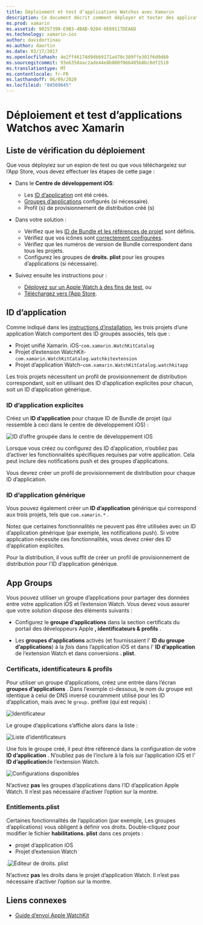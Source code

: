 ```yaml
---
title: Déploiement et test d’applications Watchos avec Xamarin
description: Ce document décrit comment déployer et tester des applications Watchos générées avec Xamarin. Il fournit une liste de vérification du déploiement, traite des ID d’application explicites et génériques, et examine les groupes d’applications.
ms.prod: xamarin
ms.assetid: 98257399-E9B3-4BAB-9204-0E89117DEA6D
ms.technology: xamarin-ios
author: davidortinau
ms.author: daortin
ms.date: 03/17/2017
ms.openlocfilehash: 4e2ff46174d9dbb9171a470c389ffe301f6d0d60
ms.sourcegitcommit: 93e6358aac2ade44e8b800f066405b8bc8df2510
ms.translationtype: MT
ms.contentlocale: fr-FR
ms.lasthandoff: 06/09/2020
ms.locfileid: "84569645"
---
```

# <a name="deploying-and-testing-watchos-apps-with-xamarin"></a>Déploiement et test d’applications Watchos avec Xamarin

## <a name="deployment-checklist"></a>Liste de vérification du déploiement

Que vous déployiez sur un espion de test ou que vous téléchargeiez sur l’App Store, vous devez effectuer les étapes de cette page :

- Dans le **Centre de développement iOS**:
  - Les [ID d’application](#App_IDs) ont été créés.
  - [Groupes d’applications](#App_Groups) configurés (si nécessaire).
  - Profil (s) de provisionnement de distribution créé (s)

- Dans votre solution :

  - Vérifiez que les [ID de Bundle et les références de projet](~/ios/watchos/get-started/installation.md) sont définis.
  - Vérifiez que vos icônes sont [correctement configurées](~/ios/watchos/app-fundamentals/icons.md).
  - Vérifiez que les numéros de version de Bundle correspondent dans tous les projets.
  - Configurez les groupes de **droits. plist** pour les groupes d’applications (si nécessaire).

- Suivez ensuite les instructions pour :
  - [Déployez sur un Apple Watch à des fins de test](~/ios/watchos/deploy-test/device.md), ou
  - [Téléchargez vers l’App Store](~/ios/watchos/deploy-test/appstore.md).

<a name="App_IDs"></a>

## <a name="app-ids"></a>ID d’application

Comme indiqué dans les [instructions d’installation](~/ios/watchos/get-started/installation.md), les trois projets d’une application Watch comportent des ID groupés associés, tels que :

- Projet unifié Xamarin. iOS-`com.xamarin.WatchKitCatalog`
- Projet d’extension WatchKit-`com.xamarin.WatchKitCatalog.watchkitextension`
- Projet d’application Watch-`com.xamarin.WatchKitCatalog.watchkitapp`

Les trois projets nécessitent un profil de provisionnement de distribution correspondant, soit en utilisant des ID d’application explicites pour chacun, soit un ID d’application générique.

### <a name="explicit-app-ids"></a>ID d’application explicites

Créez un **ID d’application** pour chaque ID de Bundle de projet (qui ressemble à ceci dans le centre de développement iOS) :

![ID d’offre groupée dans le centre de développement iOS](images/appids-specific-sml.png)

Lorsque vous créez ou configurez des ID d’application, n’oubliez pas d’activer les fonctionnalités spécifiques requises par votre application. Cela peut inclure des notifications push et des groupes d’applications.

Vous devrez créer un profil de provisionnement de distribution pour chaque ID d’application.

### <a name="wildcard-app-id"></a>ID d’application générique

Vous pouvez également créer un **ID d’application** générique qui correspond aux trois projets, tels que `com.xamarin.*` .

Notez que certaines fonctionnalités ne peuvent pas être utilisées avec un ID d’application générique (par exemple, les notifications push). Si votre application nécessite ces fonctionnalités, vous devez créer des ID d’application explicites.

Pour la distribution, il vous suffit de créer un profil de provisionnement de distribution pour l’ID d’application générique.

<a name="App_Groups"></a>

## <a name="app-groups"></a>App Groups

Vous pouvez utiliser un groupe d’applications pour partager des données entre votre application iOS et l’extension Watch. Vous devez vous assurer que votre solution dispose des éléments suivants :

- Configurez le **groupe d’applications** dans la section certificats du portail des développeurs Apple **, identificateurs & profils** .

- Les **groupes d’applications** activés (et fournissaient l' **ID du groupe d’applications**) à la *fois* dans l’application iOS et dans l' **ID d’application** de l’extension Watch et dans conversions **. plist**.

### <a name="certificates-identifiers--profiles"></a>Certificats, identificateurs & profils

Pour utiliser un groupe d’applications, créez une entrée dans l’écran **groupes d’applications** . Dans l’exemple ci-dessous, le nom du groupe est identique à celui de DNS inversé couramment utilisé pour les ID d’application, mais avec le `group.` préfixe (qui est requis) :

![Identificateur](images/appgroups-new-sml.png)

Le groupe d’applications s’affiche alors dans la liste :

![Liste d’identificateurs](images/appgroups-setup-sml.png)

Une fois le groupe créé, il peut être référencé dans la configuration de votre **ID d’application** . N’oubliez pas de l’inclure à la fois sur l’application iOS et l' **ID d’application**de l’extension Watch.

![Configurations disponibles](images/appgroups-sml.png)

N’activez **pas** les groupes d’applications dans l’ID d’application Apple Watch. Il n’est pas nécessaire d’activer l’option sur la montre.

### <a name="entitlementsplist"></a>Entitlements.plist

Certaines fonctionnalités de l’application (par exemple, Les groupes d’applications) vous obligent à définir vos droits.
Double-cliquez pour modifier le fichier **habilitations. plist** dans ces projets :

- projet d’application iOS
- Projet d’extension Watch

.![Éditeur de droits. plist](images/entitlements-plist-sml.png)

N’activez **pas** les droits dans le projet d’application Watch. Il n’est pas nécessaire d’activer l’option sur la montre.

## <a name="related-links"></a>Liens connexes

- [Guide d’envoi Apple WatchKit](https://developer.apple.com/app-store/watch/)

